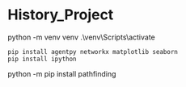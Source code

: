 # History_Project
 
python -m venv venv
.\venv\Scripts\activate

```
pip install agentpy networkx matplotlib seaborn
pip install ipython
```
python -m pip install pathfinding
